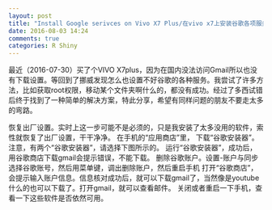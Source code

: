 ```yaml
---
layout: post
title: "Install Google serivces on Vivo X7 Plus/在vivo x7上安装谷歌各项服务"
date: 2016-08-03 14:24
comments: true
categories: R Shiny
---
```




最近（2016-07-30）买了个VIVO X7plus，因为在国内没法访问Gmail所以也没有下载设置。等回到了挪威发现怎么也设置不好谷歌的各种服务。我尝试了许多方法，比如获取root权限，移动某个文件夹啊什么的，都没有成功。经过了多西试错后终于找到了一种简单的解决方案，特此分享，希望有同样问题的朋友不要走太多的弯路。

恢复出厂设置。实时上这一步可能不是必须的，只是我安装了太多没用的软件，索性就恢复了出厂设置，干干净净。
在手机的“应用商店”里， 下载“谷歌安装器”。注意，有两个“谷歌安装器”，请选择下图所示的。
运行“谷歌安装器”，成功后，用谷歌商店下载gmail会提示错误，不能下载。
删除谷歌账户。设置-账户与同步 选择谷歌账号，然后用菜单键，调出删除账户，然后重启手机
打开“谷歌商店”，会提示输入账户信息。信息核对成功后，就可以下载gmail了，当然像是youtube什么的也可以下载了。打开gmail，就可以查看邮件。
关闭或者重启一下手机，查看一下这些软件是否依然可用。

